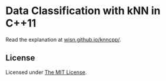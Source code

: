 # Data Classification with kNN in C++11

Read the explanation at [wisn.github.io/knncpp/][1].

[1]: https://wisn.github.io/knncpp/index.html

## License

Licensed under [The MIT License](LICENSE).

